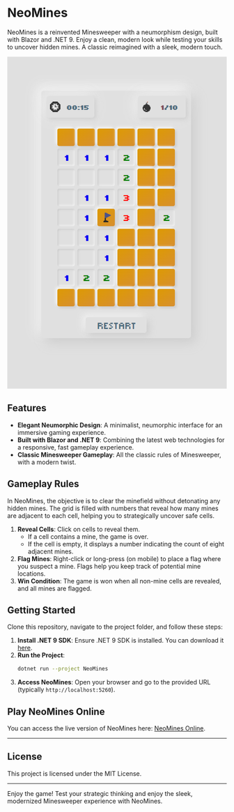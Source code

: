 # NeoMines

NeoMines is a reinvented Minesweeper with a neumorphism design, built with Blazor and .NET 9. Enjoy a clean, modern look while testing your skills to uncover hidden mines. A classic reimagined with a sleek, modern touch.

![NeoMines Screenshot](doc/img/neomines-screenshot.png)

## Features

- **Elegant Neumorphic Design**: A minimalist, neumorphic interface for an immersive gaming experience.
- **Built with Blazor and .NET 9**: Combining the latest web technologies for a responsive, fast gameplay experience.
- **Classic Minesweeper Gameplay**: All the classic rules of Minesweeper, with a modern twist.

## Gameplay Rules

In NeoMines, the objective is to clear the minefield without detonating any hidden mines. The grid is filled with numbers that reveal how many mines are adjacent to each cell, helping you to strategically uncover safe cells.

1. **Reveal Cells**: Click on cells to reveal them.
    - If a cell contains a mine, the game is over.
    - If the cell is empty, it displays a number indicating the count of eight adjacent mines.
2. **Flag Mines**: Right-click or long-press (on mobile) to place a flag where you suspect a mine. Flags help you keep track of potential mine locations.
3. **Win Condition**: The game is won when all non-mine cells are revealed, and all mines are flagged.

## Getting Started

Clone this repository, navigate to the project folder, and follow these steps:

1. **Install .NET 9 SDK**: Ensure .NET 9 SDK is installed. You can download it [here](https://dotnet.microsoft.com/download).
2. **Run the Project**:
    ```bash
    dotnet run --project NeoMines
    ```
3. **Access NeoMines**: Open your browser and go to the provided URL (typically `http://localhost:5260`).

## Play NeoMines Online

You can access the live version of NeoMines here: [NeoMines Online](https://neomines.azurewebsites.net).

---

## License

This project is licensed under the MIT License.

---

Enjoy the game! Test your strategic thinking and enjoy the sleek, modernized Minesweeper experience with NeoMines.
